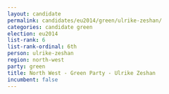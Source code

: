 ```yaml
---
layout: candidate
permalink: candidates/eu2014/green/ulrike-zeshan/
categories: candidate green
election: eu2014
list-rank: 6
list-rank-ordinal: 6th
person: ulrike-zeshan
region: north-west
party: green
title: North West - Green Party - Ulrike Zeshan
incumbent: false
---
```

